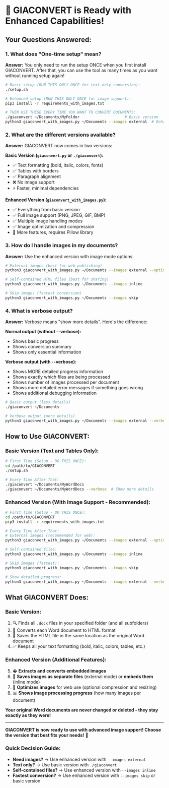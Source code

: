 # 🎉 GIACONVERT is Ready with Enhanced Capabilities!

## Your Questions Answered:

### 1. **What does "One-time setup" mean?**
**Answer:** You only need to run the setup ONCE when you first install GIACONVERT. After that, you can use the tool as many times as you want without running setup again!

```bash
# Basic setup (RUN THIS ONLY ONCE for text-only conversion):
./setup.sh

# Enhanced setup (RUN THIS ONLY ONCE for image support):
pip3 install -r requirements_with_images.txt

# THEN USE THESE EVERY TIME YOU WANT TO CONVERT DOCUMENTS:
./giaconvert ~/Documents/MyFolder                    # Basic version
python3 giaconvert_with_images.py ~/Documents --images external  # Enhanced version
```

### 2. **What are the different versions available?**
**Answer:** GIACONVERT now comes in two versions:

**Basic Version (`giaconvert.py` or `./giaconvert`):**
- ✅ Text formatting (bold, italic, colors, fonts)
- ✅ Tables with borders
- ✅ Paragraph alignment
- ❌ No image support
- ⚡ Faster, minimal dependencies

**Enhanced Version (`giaconvert_with_images.py`):**
- ✅ Everything from basic version
- ✅ Full image support (PNG, JPEG, GIF, BMP)
- ✅ Multiple image handling modes
- ✅ Image optimization and compression
- 🔧 More features, requires Pillow library

### 3. **How do I handle images in my documents?**
**Answer:** Use the enhanced version with image mode options:

```bash
# External images (best for web publishing)
python3 giaconvert_with_images.py ~/Documents --images external --optimize-images

# Self-contained HTML files (best for sharing)
python3 giaconvert_with_images.py ~/Documents --images inline

# Skip images (fastest conversion)
python3 giaconvert_with_images.py ~/Documents --images skip
```

### 4. **What is verbose output?**
**Answer:** Verbose means "show more details". Here's the difference:

**Normal output (without --verbose):**
- Shows basic progress
- Shows conversion summary
- Shows only essential information

**Verbose output (with --verbose):**
- Shows MORE detailed progress information
- Shows exactly which files are being processed
- Shows number of images processed per document
- Shows more detailed error messages if something goes wrong
- Shows additional debugging information

```bash
# Basic output (less details)
./giaconvert ~/Documents

# Verbose output (more details)
python3 giaconvert_with_images.py ~/Documents --images external --verbose
```

## How to Use GIACONVERT:

### Basic Version (Text and Tables Only):
```bash
# First Time (Setup - DO THIS ONCE):
cd /path/to/GIACONVERT
./setup.sh

# Every Time After That:
./giaconvert ~/Documents/MyWordDocs
./giaconvert ~/Documents/MyWordDocs --verbose  # Show more details
```

### Enhanced Version (With Image Support - Recommended):
```bash
# First Time (Setup - DO THIS ONCE):
cd /path/to/GIACONVERT
pip3 install -r requirements_with_images.txt

# Every Time After That:
# External images (recommended for web):
python3 giaconvert_with_images.py ~/Documents --images external --optimize-images

# Self-contained files:
python3 giaconvert_with_images.py ~/Documents --images inline

# Skip images (fastest):
python3 giaconvert_with_images.py ~/Documents --images skip

# Show detailed progress:
python3 giaconvert_with_images.py ~/Documents --images external --verbose
```

## What GIACONVERT Does:

### Basic Version:
1. 🔍 Finds all `.docx` files in your specified folder (and all subfolders)
2. 🔄 Converts each Word document to HTML format
3. 💾 Saves the HTML file in the same location as the original Word document
4. ✅ Keeps all your text formatting (bold, italic, colors, tables, etc.)

### Enhanced Version (Additional Features):
5. �️ **Extracts and converts embedded images**
6. 📁 **Saves images as separate files** (external mode) or **embeds them** (inline mode)
7. 🔧 **Optimizes images** for web use (optional compression and resizing)
8. 📊 **Shows image processing progress** (how many images per document)

**Your original Word documents are never changed or deleted - they stay exactly as they were!**

---

**GIACONVERT is now ready to use with advanced image support! Choose the version that best fits your needs!** 🚀

### Quick Decision Guide:
- **Need images?** → Use enhanced version with `--images external`
- **Text only?** → Use basic version with `./giaconvert`
- **Self-contained files?** → Use enhanced version with `--images inline`
- **Fastest conversion?** → Use enhanced version with `--images skip` or basic version